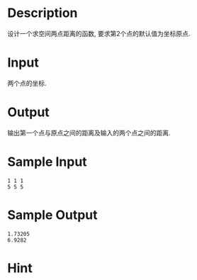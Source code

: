 # Description

设计一个求空间两点距离的函数, 要求第2个点的默认值为坐标原点.

# Input

两个点的坐标.

# Output

输出第一个点与原点之间的距离及输入的两个点之间的距离.

# Sample Input
    1 1 1
    5 5 5

# Sample Output

    1.73205
    6.9282

# Hint